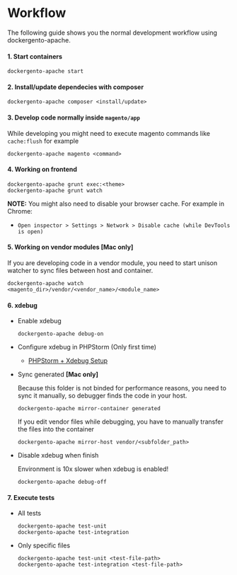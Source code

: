 # Workflow

The following guide shows you the normal development workflow using dockergento-apache.

#### 1. Start containers

```
dockergento-apache start
```
	
#### 2. Install/update dependecies with composer

```
dockergento-apache composer <install/update>
```

#### 3. Develop code normally inside `magento/app`

While developing you might need to execute magento commands like `cache:flush` for example

```
dockergento-apache magento <command>
```

#### 4. Working on frontend

```
dockergento-apache grunt exec:<theme>
dockergento-apache grunt watch
```

**NOTE:** You might also need to disable your browser cache. For example in Chrome:

* `Open inspector > Settings > Network > Disable cache (while DevTools is open)`

#### 5. Working on vendor modules [Mac only]

If you are developing code in a vendor module, you need to start unison watcher to sync files between host and container.

```
dockergento-apache watch <magento_dir>/vendor/<vendor_name>/<module_name>
```

#### 6. xdebug

* Enable xdebug

	```
	dockergento-apache debug-on
	```
		
* Configure xdebug in PHPStorm (Only first time)

	* [PHPStorm + Xdebug Setup](./xdebug_phpstorm.md)

* Sync generated **[Mac only]** 

	Because this folder is not binded for performance reasons, you need to sync it manually, so debugger finds the code in your host.

	```
	dockergento-apache mirror-container generated
	```
		
	If you edit vendor files while debugging, you have to manually transfer the files into the container
		
	```
	dockergento-apache mirror-host vendor/<subfolder_path>
	```
		
* Disable xdebug when finish 

	Environment is 10x slower when xdebug is enabled!

	```
	dockergento-apache debug-off
	```
 
#### 7. Execute tests

* All tests

	```
	dockergento-apache test-unit
	dockergento-apache test-integration
	```
	
* Only specific files

	```
	dockergento-apache test-unit <test-file-path>
	dockergento-apache test-integration <test-file-path>
	```
